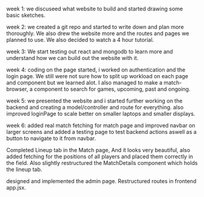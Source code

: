 week 1: we discuseed what website to build and started drawing some basic sketches.

week 2: we created a git repo and started to write down and plan more thoroughly. We also drew the website more and the routes and pages we planned to use. We also decided to watch a 4 hour tutorial.

week 3: We start testing out react and mongodb to learn more and understand how we can build out the website with it.

week 4: coding on the page started, i worked on authentication and the login page. We still were not sure how to split up workload on each page and component but we learned alot. I also managed to make a match-browser, a component to search for games, upcoming, past and ongoing.

week 5: we presented the website and i started further working on the backend and creating a model/controller and route for everything. also improved loginPage to scale better on smaller laptops and smaller displays.

week 6:
added real match fetching for match page and improved navbar on larger screens and added a testing page to test backend actions aswell as a button to navigate to it from navbar.

Completed Lineup tab in the Match page, And it looks very beautiful, also added fetching for the positions of all players and placed them correctly in the field. Also slightly restructured the MatchDetails component which holds the lineup tab.

designed and implemented the admin page. Restructured routes in frontend app.jsx.